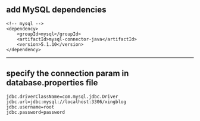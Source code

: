## add MySQL dependencies
	<!-- mysql -->
	<dependency>
		<groupId>mysql</groupId>
		<artifactId>mysql-connector-java</artifactId>
		<version>5.1.10</version>
	</dependency>

---
## specify the connection param in database.properties file
	jdbc.driverClassName=com.mysql.jdbc.Driver
	jdbc.url=jdbc:mysql://localhost:3306/xingblog
	jdbc.username=root
	jdbc.password=password

